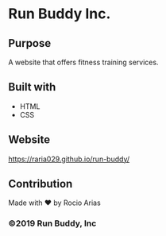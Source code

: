 # Run Buddy Inc.

## Purpose
A website that offers fitness training services.

## Built with
* HTML
* CSS

## Website
https://raria029.github.io/run-buddy/

## Contribution
Made with ❤️ by Rocio Arias

### ©️2019 Run Buddy, Inc
